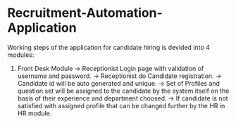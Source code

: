# Recruitment-Automation-Application

Working steps of the application for candidate hiring is devided into 4 modules:
1. Front Desk Module
    -> Receptionist Login page with validation of username and password.
    -> Receptionist do Candidate registration.
    -> Candidate id will be auto generated and unique.
    -> Set of Profiles and question set will be assigned to the candidate by the system itself on the basis of their experience and department choosed.
    -> If candidate is not satisfied with assigned profile that can be changed further by the HR in HR module.
    

